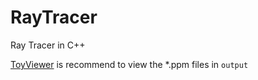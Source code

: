 # RayTracer
Ray Tracer in C++

[ToyViewer](https://itunes.apple.com/us/app/toyviewer/id414298354?mt=12) is recommend to view the *.ppm files in <code>output</code>
